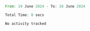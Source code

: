 <!--START_SECTION:waka-->

```rust
From: 19 June 2024 - To: 26 June 2024

Total Time: 0 secs

No activity tracked
```

<!--END_SECTION:waka-->
